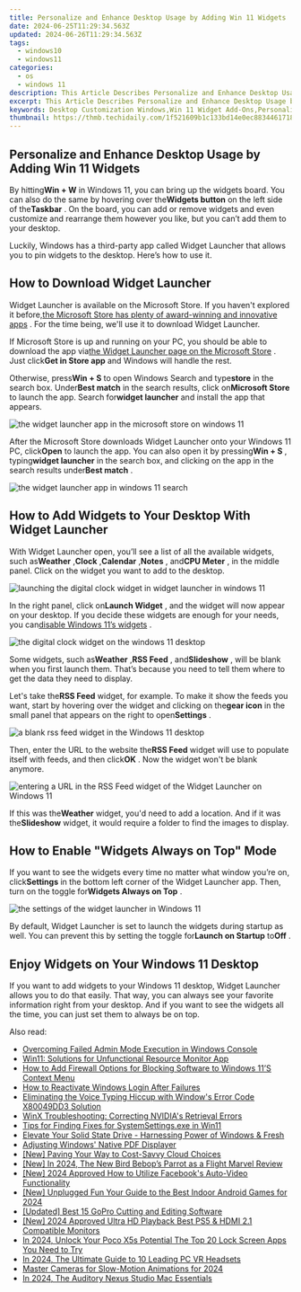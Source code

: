```yaml
---
title: Personalize and Enhance Desktop Usage by Adding Win 11 Widgets
date: 2024-06-25T11:29:34.563Z
updated: 2024-06-26T11:29:34.563Z
tags:
  - windows10
  - windows11
categories:
  - os
  - windows 11
description: This Article Describes Personalize and Enhance Desktop Usage by Adding Win 11 Widgets
excerpt: This Article Describes Personalize and Enhance Desktop Usage by Adding Win 11 Widgets
keywords: Desktop Customization Windows,Win 11 Widget Add-Ons,Personalize Win 11 Dashboard,Enhance Desktop Efficiency,Widgets for Task Management,Optimized Windows UI,Upgrading Windows Interface
thumbnail: https://thmb.techidaily.com/1f521609b1c133bd14e0ec883446171896f3c613d559912a6d4e6e048b474186.jpg
---
```


## Personalize and Enhance Desktop Usage by Adding Win 11 Widgets

 By hitting**Win + W** in Windows 11, you can bring up the widgets board. You can also do the same by hovering over the**Widgets button** on the left side of the**Taskbar** . On the board, you can add or remove widgets and even customize and rearrange them however you like, but you can’t add them to your desktop.

 Luckily, Windows has a third-party app called Widget Launcher that allows you to pin widgets to the desktop. Here’s how to use it.

## How to Download Widget Launcher

 Widget Launcher is available on the Microsoft Store. If you haven't explored it before,[the Microsoft Store has plenty of award-winning and innovative apps](https://www.makeuseof.com/microsoft-store-award-winning-apps-customize/) . For the time being, we'll use it to download Widget Launcher.

 If Microsoft Store is up and running on your PC, you should be able to download the app via[the Widget Launcher page on the Microsoft Store](https://apps.microsoft.com/store/detail/widget-launcher/9WZDNCRDQFBT?hl=en-gb&gl=gb&rtc=1) . Just click**Get in Store app** and Windows will handle the rest.

 Otherwise, press**Win + S** to open Windows Search and type**store** in the search box. Under**Best match** in the search results, click on**Microsoft Store** to launch the app. Search for**widget launcher** and install the app that appears.

![the widget launcher app in the microsoft store on windows 11](https://static1.makeuseofimages.com/wordpress/wp-content/uploads/2022/05/ms-store-widget-launcher.jpg)

 After the Microsoft Store downloads Widget Launcher onto your Windows 11 PC, click**Open** to launch the app. You can also open it by pressing**Win + S** , typing**widget launcher** in the search box, and clicking on the app in the search results under**Best match** .

![the widget launcher app in windows 11 search](https://static1.makeuseofimages.com/wordpress/wp-content/uploads/2022/05/widget-launcher-windows-11-search.jpg)

## How to Add Widgets to Your Desktop With Widget Launcher

 With Widget Launcher open, you’ll see a list of all the available widgets, such as**Weather** ,**Clock** ,**Calendar** ,**Notes** , and**CPU Meter** , in the middle panel. Click on the widget you want to add to the desktop.

![launching the digital clock widget in widget launcher in windows 11](https://static1.makeuseofimages.com/wordpress/wp-content/uploads/2022/05/widget-launcher-windows-11-lauching-digital-clock.jpg)

 In the right panel, click on**Launch Widget** , and the widget will now appear on your desktop. If you decide these widgets are enough for your needs, you can[disable Windows 11’s widgets](https://www.makeuseof.com/windows-11-disable-widgets/) .

![the digital clock widget on the windows 11 desktop](https://static1.makeuseofimages.com/wordpress/wp-content/uploads/2022/05/digital-clock-widget-windows-11-desktop.jpg)

 Some widgets, such as**Weather** ,**RSS Feed** , and**Slideshow** , will be blank when you first launch them. That’s because you need to tell them where to get the data they need to display.

 Let's take the**RSS Feed** widget, for example. To make it show the feeds you want, start by hovering over the widget and clicking on the**gear icon** in the small panel that appears on the right to open**Settings** .

![a blank rss feed widget in the Windows 11 desktop](https://static1.makeuseofimages.com/wordpress/wp-content/uploads/2022/05/rss-fee-widget-windows-11-no-data.jpg)

 Then, enter the URL to the website the**RSS Feed** widget will use to populate itself with feeds, and then click**OK** . Now the widget won't be blank anymore.

![entering a URL in the RSS Feed widget of the Widget Launcher on Windows 11](https://static1.makeuseofimages.com/wordpress/wp-content/uploads/2023/01/url-rss-feed-widget-launcher-windows-11.jpg)

 If this was the**Weather** widget, you'd need to add a location. And if it was the**Slideshow** widget, it would require a folder to find the images to display.

## How to Enable "Widgets Always on Top" Mode

 If you want to see the widgets every time no matter what window you’re on, click**Settings** in the bottom left corner of the Widget Launcher app. Then, turn on the toggle for**Widgets Always on Top** .

![the settings of the widget launcher in Windows 11](https://static1.makeuseofimages.com/wordpress/wp-content/uploads/2022/05/widget-launcher-settings-always-top.jpg)

 By default, Widget Launcher is set to launch the widgets during startup as well. You can prevent this by setting the toggle for**Launch on Startup** to**Off** .

## Enjoy Widgets on Your Windows 11 Desktop

 If you want to add widgets to your Windows 11 desktop, Widget Launcher allows you to do that easily. That way, you can always see your favorite information right from your desktop. And if you want to see the widgets all the time, you can just set them to always be on top.


<ins class="adsbygoogle"
     style="display:block"
     data-ad-format="autorelaxed"
     data-ad-client="ca-pub-7571918770474297"
     data-ad-slot="1223367746"></ins>



<ins class="adsbygoogle"
     style="display:block"
     data-ad-client="ca-pub-7571918770474297"
     data-ad-slot="8358498916"
     data-ad-format="auto"
     data-full-width-responsive="true"></ins>

<span class="atpl-alsoreadstyle">Also read:</span>
<div><ul>
<li><a href="https://win11.techidaily.com/overcoming-failed-admin-mode-execution-in-windows-console/"><u>Overcoming Failed Admin Mode Execution in Windows Console</u></a></li>
<li><a href="https://win11.techidaily.com/win11-solutions-for-unfunctional-resource-monitor-app/"><u>Win11: Solutions for Unfunctional Resource Monitor App</u></a></li>
<li><a href="https://win11.techidaily.com/how-to-add-firewall-options-for-blocking-software-to-windows-11s-context-menu/"><u>How to Add Firewall Options for Blocking Software to Windows 11’S Context Menu</u></a></li>
<li><a href="https://win11.techidaily.com/how-to-reactivate-windows-login-after-failures/"><u>How to Reactivate Windows Login After Failures</u></a></li>
<li><a href="https://win11.techidaily.com/eliminating-the-voice-typing-hiccup-with-windows-error-code-x80049dd3-solution/"><u>Eliminating the Voice Typing Hiccup with Window's Error Code X80049DD3 Solution</u></a></li>
<li><a href="https://win11.techidaily.com/winx-troubleshooting-correcting-nvidias-retrieval-errors/"><u>WinX Troubleshooting: Correcting NVIDIA's Retrieval Errors</u></a></li>
<li><a href="https://win11.techidaily.com/tips-for-finding-fixes-for-systemsettingsexe-in-win11/"><u>Tips for Finding Fixes for SystemSettings.exe in Win11</u></a></li>
<li><a href="https://win11.techidaily.com/elevate-your-solid-state-drive-harnessing-power-of-windows-and-fresh/"><u>Elevate Your Solid State Drive - Harnessing Power of Windows & Fresh</u></a></li>
<li><a href="https://win11.techidaily.com/adjusting-windows-native-pdf-displayer/"><u>Adjusting Windows' Native PDF Displayer</u></a></li>
<li><a href="https://extra-skills.techidaily.com/new-paving-your-way-to-cost-savvy-cloud-choices/"><u>[New] Paving Your Way to Cost-Savvy Cloud Choices</u></a></li>
<li><a href="https://fox-boxes.techidaily.com/new-in-2024-the-new-bird-bebops-parrot-as-a-flight-marvel-review/"><u>[New] In 2024, The New Bird  Bebop’s Parrot as a Flight Marvel Review</u></a></li>
<li><a href="https://facebook-clips.techidaily.com/new-2024-approved-how-to-utilize-facebooks-auto-video-functionality/"><u>[New] 2024 Approved  How to Utilize Facebook's Auto-Video Functionality</u></a></li>
<li><a href="https://digital-screen-recording.techidaily.com/new-unplugged-fun-your-guide-to-the-best-indoor-android-games-for-2024/"><u>[New] Unplugged Fun  Your Guide to the Best Indoor Android Games for 2024</u></a></li>
<li><a href="https://extra-tips.techidaily.com/updated-best-15-gopro-cutting-and-editing-software/"><u>[Updated] Best 15 GoPro Cutting and Editing Software</u></a></li>
<li><a href="https://screen-recording.techidaily.com/new-2024-approved-ultra-hd-playback-best-ps5-and-hdmi-21-compatible-monitors/"><u>[New] 2024 Approved  Ultra HD Playback  Best PS5 & HDMI 2.1 Compatible Monitors</u></a></li>
<li><a href="https://easy-unlock-android.techidaily.com/in-2024-unlock-your-poco-x5s-potential-the-top-20-lock-screen-apps-you-need-to-try-by-drfone-android/"><u>In 2024, Unlock Your Poco X5s Potential The Top 20 Lock Screen Apps You Need to Try</u></a></li>
<li><a href="https://some-approaches.techidaily.com/in-2024-the-ultimate-guide-to-10-leading-pc-vr-headsets/"><u>In 2024, The Ultimate Guide to 10 Leading PC VR Headsets</u></a></li>
<li><a href="https://extra-skills.techidaily.com/master-cameras-for-slow-motion-animations-for-2024/"><u>Master Cameras for Slow-Motion Animations for 2024</u></a></li>
<li><a href="https://digital-screen-recording.techidaily.com/in-2024-the-auditory-nexus-studio-mac-essentials/"><u>In 2024, The Auditory Nexus  Studio Mac Essentials</u></a></li>
</ul></div>
